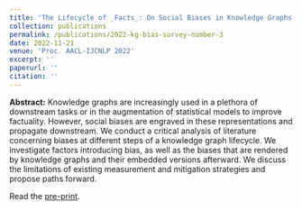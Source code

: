 ```yaml
---
title: 'The Lifecycle of _Facts_: On Social Biases in Knowledge Graphs'
collection: publications
permalink: /publications/2022-kg-bias-survey-number-3
date: 2022-11-21
venue: 'Proc. AACL-IJCNLP 2022'
excerpt: ''
paperurl: ''
citation: ''
---
```


**Abstract:** Knowledge graphs are increasingly used in a plethora of downstream tasks or in the augmentation of statistical models to improve factuality. However, social biases are engraved in these representations and propagate downstream. We conduct a critical analysis of literature concerning biases at different steps of a knowledge graph lifecycle. We investigate factors introducing bias, as well as the biases that are rendered by knowledge graphs and their embedded versions afterward. We discuss the limitations of existing measurement and mitigation strategies and propose paths forward.

Read the [pre-print](http://arxiv.org/abs/2210.03353).
